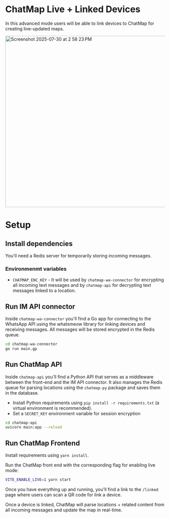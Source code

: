 # ChatMap Live + Linked Devices

In this advanced mode users will be able to link devices to ChatMap
for creating live-updated maps.

<img width="542" alt="Screenshot 2025-07-30 at 2 58 23 PM" src="https://github.com/user-attachments/assets/e867eae1-1788-4ab8-a2a4-968a33e1c275" />

# Setup

## Install dependencies

You'll need a Redis server for temporarily storing incoming messages.

### Environmenmt variables

* `CHATMAP_ENC_KEY` - It will be used by `chatmap-wa-connector` for encrypting all
incoming text messages and by `chatmap-api` for decrypting text messages
linked to a location.

## Run IM API connector

Inside `chatmap-wa-connector` you'll find a Go app for connecting to
the WhatsApp API using the whatsmeow library for linking devices and 
receiving messages. All messages will be stored encrypted in the Redis queue.

```bash
cd chatmap-wa-connector
go run main.gp
```

## Run ChatMap API

Inside `chatmap-api` you'll find a Python API that serves as a middleware between
the front-end and the IM API connector. It also manages the Redis queue for parsing
locations using the `chatmap-py` package and saves them in the database.

* Install Python requirements using `pip install -r requirements.txt` (a virtual environment is recommended).
* Set a `SECRET_KEY` environment variable for session encryption

```bash
cd chatmap-api
uvicorn main:app --reload
```

## Run ChatMap Frontend

Install requirements using `yarn install`.

Run the ChatMap front end with the corresponding flag for enabling live mode:

```bash
VITE_ENABLE_LIVE=1 yarn start
```

Once you have everything up and running, you'll find a link to the `/linked` page
where users can scan a QR code for link a device. 

Once a device is linked, ChatMap will parse locations + related content from
all incoming messages and update the map in real-time.
